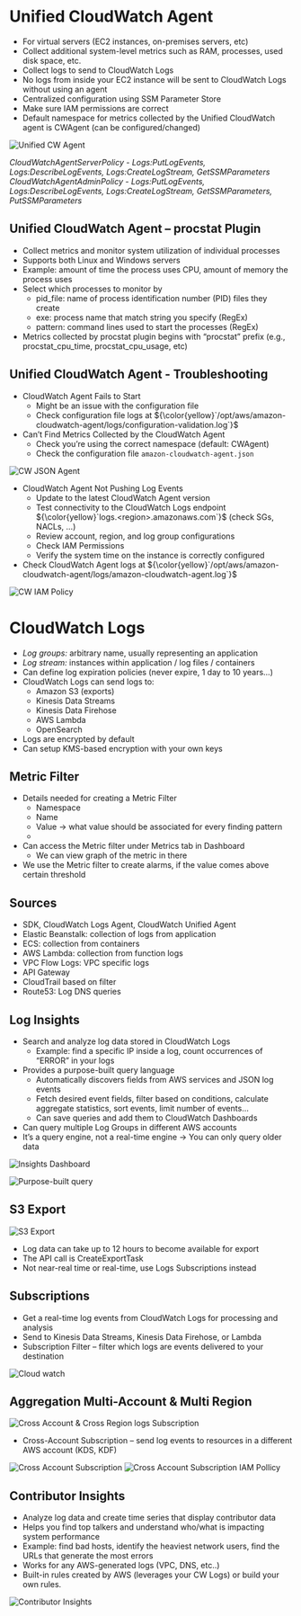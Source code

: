 
# Unified CloudWatch Agent

- For virtual servers (EC2 instances, on-premises servers, etc)
- Collect additional system-level metrics such as RAM, processes, used disk space, etc.
- Collect logs to send to CloudWatch Logs
- No logs from inside your EC2 instance will be sent to CloudWatch Logs without using an agent
- Centralized configuration using SSM Parameter Store
- Make sure IAM permissions are correct
- Default namespace for metrics collected by the Unified CloudWatch agent is CWAgent (can be configured/changed)

![Unified CW Agent](./cw_references/unified_cw_agent.png)

*CloudWatchAgentServerPolicy - Logs:PutLogEvents, Logs:DescribeLogEvents, Logs:CreateLogStream, GetSSMParameters*
*CloudWatchAgentAdminPolicy  - Logs:PutLogEvents, Logs:DescribeLogEvents, Logs:CreateLogStream, GetSSMParameters, PutSSMParameters*

## Unified CloudWatch Agent – procstat Plugin

- Collect metrics and monitor system utilization of individual processes
- Supports both Linux and Windows servers
- Example: amount of time the process uses CPU, amount of memory the process uses
- Select which processes to monitor by
  - pid_file: name of process identification number (PID) files they create
  - exe: process name that match string you specify (RegEx)
  - pattern: command lines used to start the processes (RegEx)
- Metrics collected by procstat plugin begins with “procstat” prefix (e.g., procstat_cpu_time, procstat_cpu_usage, etc)

## Unified CloudWatch Agent - Troubleshooting

- CloudWatch Agent Fails to Start
  - Might be an issue with the configuration file
  - Check configuration file logs at ${\color{yellow}`/opt/aws/amazon-cloudwatch-agent/logs/configuration-validation.log`}$
- Can’t Find Metrics Collected by the CloudWatch Agent
  - Check you’re using the correct namespace (default: CWAgent)
  - Check the configuration file `amazon-cloudwatch-agent.json`

![CW JSON Agent](./cw_references/cw-agent-json.png)

- CloudWatch Agent Not Pushing Log Events
  - Update to the latest CloudWatch Agent version
  - Test connectivity to the CloudWatch Logs endpoint ${\color{yellow}`logs.<region>.amazonaws.com`}$ (check SGs, NACLs, …)
  - Review account, region, and log group configurations
  - Check IAM Permissions
  - Verify the system time on the instance is correctly configured
- Check CloudWatch Agent logs at ${\color{yellow}`/opt/aws/amazon-cloudwatch-agent/logs/amazon-cloudwatch-agent.log`}$

![CW IAM Policy](./cw_references/cw-iam-policy.png)

# CloudWatch Logs

- *Log groups:* arbitrary name, usually representing an application
- *Log stream:* instances within application / log files / containers
- Can define log expiration policies (never expire, 1 day to 10 years…)
- CloudWatch Logs can send logs to:
  - Amazon S3 (exports)
  - Kinesis Data Streams
  - Kinesis Data Firehose
  - AWS Lambda
  - OpenSearch
- Logs are encrypted by default
- Can setup KMS-based encryption with your own keys

## Metric Filter

- Details needed for creating a Metric Filter
  - Namespace
  - Name
  - Value -> what value should be associated for every finding pattern
  - 
- Can access the Metric filter under Metrics tab in Dashboard
  - We can view graph of the metric in there
- We use the Metric filter to create alarms, if the value comes above certain threshold

## Sources

- SDK, CloudWatch Logs Agent, CloudWatch Unified Agent
- Elastic Beanstalk: collection of logs from application
- ECS: collection from containers
- AWS Lambda: collection from function logs
- VPC Flow Logs: VPC specific logs
- API Gateway
- CloudTrail based on filter
- Route53: Log DNS queries

## Log Insights

- Search and analyze log data stored in CloudWatch Logs
  - Example: find a specific IP inside a log, count occurrences of “ERROR” in your logs
- Provides a purpose-built query language
  - Automatically discovers fields from AWS services and JSON log events
  - Fetch desired event fields, filter based on conditions, calculate aggregate statistics, sort events, limit number of events…
  - Can save queries and add them to CloudWatch Dashboards
- Can query multiple Log Groups in different AWS accounts
- It’s a query engine, not a real-time engine -> You can only query older data

![Insights Dashboard](./cw_references/cw_insights.png)

![Purpose-built query](./cw_references/cw_query.png)

## S3 Export

![S3 Export](./cw_references/cw_s3_export.png)

- Log data can take up to 12 hours to become available for export
- The API call is CreateExportTask
- Not near-real time or real-time, use Logs Subscriptions instead

## Subscriptions

- Get a real-time log events from CloudWatch Logs for processing and analysis
- Send to Kinesis Data Streams, Kinesis Data Firehose, or Lambda
- Subscription Filter – filter which logs are events delivered to your destination

![Cloud watch](./cw_references/cw_subscription.png)

## Aggregation Multi-Account & Multi Region

![Cross Account & Cross Region logs Subscription](./cw_references/cw_subscription_cross_account_cross_region.png)

- Cross-Account Subscription – send log events to resources in a different AWS account (KDS, KDF)

![Cross Account Subscription](./cw_references/cw_subscription_cross_account.png)
![Cross Account Subscription IAM Pollicy](./cw_references/cw_subscription_cross_account_policy.png)

## Contributor Insights

- Analyze log data and create time series that display contributor data
- Helps you find top talkers and understand who/what is impacting system performance
- Example: find bad hosts, identify the heaviest network users, find the URLs that generate the most errors
- Works for any AWS-generated logs (VPC, DNS, etc..)
- Built-in rules created by AWS (leverages your CW Logs) or build your own rules.

![Contributor Insights](./contributor_insights.png)